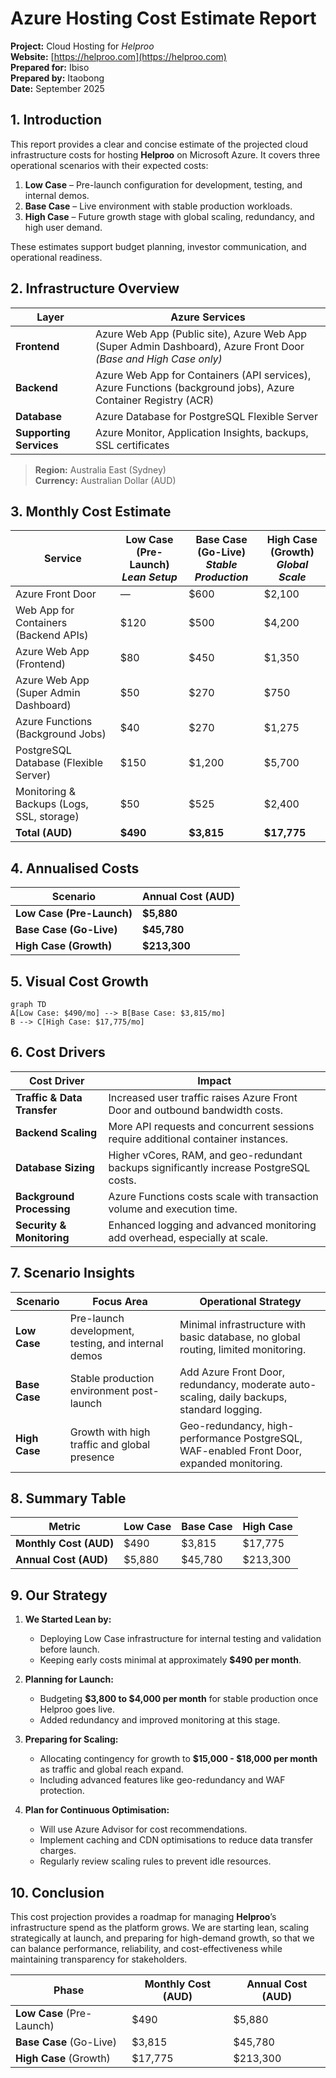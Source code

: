 # Azure Hosting Cost Estimate Report

**Project:** Cloud Hosting for *Helproo*  
**Website:** [https://helproo.com](https://helproo.com)  
**Prepared for:** Ibiso  
**Prepared by:** Itaobong  
**Date:** September 2025 

## 1. Introduction

This report provides a clear and concise estimate of the projected cloud infrastructure costs for hosting **Helproo** on Microsoft Azure. It covers three operational scenarios with their expected costs:

1. **Low Case** – Pre-launch configuration for development, testing, and internal demos.  
2. **Base Case** – Live environment with stable production workloads.  
3. **High Case** – Future growth stage with global scaling, redundancy, and high user demand.

These estimates support budget planning, investor communication, and operational readiness.

## 2. Infrastructure Overview

| **Layer**      | **Azure Services** |
|----------------|--------------------|
| **Frontend**   | Azure Web App (Public site), Azure Web App (Super Admin Dashboard), Azure Front Door *(Base and High Case only)* |
| **Backend**    | Azure Web App for Containers (API services), Azure Functions (background jobs), Azure Container Registry (ACR) |
| **Database**   | Azure Database for PostgreSQL Flexible Server |
| **Supporting Services** | Azure Monitor, Application Insights, backups, SSL certificates |

> **Region:** Australia East (Sydney)  
> **Currency:** Australian Dollar (AUD)


## 3. Monthly Cost Estimate

| **Service**                  | **Low Case (Pre-Launch)** <br>*Lean Setup* | **Base Case (Go-Live)** <br>*Stable Production* | **High Case (Growth)** <br>*Global Scale* |
|------------------------------|--------------------------------------------|-----------------------------------------------|------------------------------------------|
| Azure Front Door             | —                                          | $600                                         | $2,100 |
| Web App for Containers (Backend APIs) | $120                                    | $500                                         | $4,200 |
| Azure Web App (Frontend)     | $80                                       | $450                                         | $1,350 |
| Azure Web App (Super Admin Dashboard) | $50                                       | $270                                         | $750 |
| Azure Functions (Background Jobs) | $40                                       | $270                                         | $1,275 |
| PostgreSQL Database (Flexible Server) | $150                                    | $1,200                                       | $5,700 |
| Monitoring & Backups (Logs, SSL, storage) | $50                                 | $525                                         | $2,400 |
| **Total (AUD)**              | **$490**                                   | **$3,815**                                   | **$17,775** |


## 4. Annualised Costs

| **Scenario**      | **Annual Cost (AUD)** |
|-------------------|------------------------|
| **Low Case (Pre-Launch)** | **$5,880** |
| **Base Case (Go-Live)**   | **$45,780** |
| **High Case (Growth)**    | **$213,300** |


## 5. Visual Cost Growth

```mermaid
graph TD
A[Low Case: $490/mo] --> B[Base Case: $3,815/mo]
B --> C[High Case: $17,775/mo]
````

## 6. Cost Drivers

| **Cost Driver**             | **Impact**                                                                             |
| --------------------------- | -------------------------------------------------------------------------------------- |
| **Traffic & Data Transfer** | Increased user traffic raises Azure Front Door and outbound bandwidth costs.           |
| **Backend Scaling**         | More API requests and concurrent sessions require additional container instances.      |
| **Database Sizing**         | Higher vCores, RAM, and geo-redundant backups significantly increase PostgreSQL costs. |
| **Background Processing**   | Azure Functions costs scale with transaction volume and execution time.                |
| **Security & Monitoring**   | Enhanced logging and advanced monitoring add overhead, especially at scale.            |


## 7. Scenario Insights

| **Scenario**  | **Focus Area**                                      | **Operational Strategy**                                                                  |
| ------------- | --------------------------------------------------- | ----------------------------------------------------------------------------------------- |
| **Low Case**  | Pre-launch development, testing, and internal demos | Minimal infrastructure with basic database, no global routing, limited monitoring.        |
| **Base Case** | Stable production environment post-launch           | Add Azure Front Door, redundancy, moderate auto-scaling, daily backups, standard logging. |
| **High Case** | Growth with high traffic and global presence        | Geo-redundancy, high-performance PostgreSQL, WAF-enabled Front Door, expanded monitoring. |


## 8. Summary Table

| **Metric**             | **Low Case** | **Base Case** | **High Case** |
| ---------------------- | ------------ | ------------- | ------------- |
| **Monthly Cost (AUD)** | \$490        | \$3,815       | \$17,775      |
| **Annual Cost (AUD)**  | \$5,880      | \$45,780      | \$213,300     |


## 9. Our Strategy 

1. **We Started Lean by:**

   * Deploying Low Case infrastructure for internal testing and validation before launch.
   * Keeping early costs minimal at approximately **\$490 per month**.

2. **Planning for Launch:**

   * Budgeting **\$3,800 to \$4,000 per month** for stable production once Helproo goes live.
   * Added redundancy and improved monitoring at this stage.

3. **Preparing for Scaling:**

   * Allocating contingency for growth to **\$15,000 - \$18,000 per month** as traffic and global reach expand.
   * Including advanced features like geo-redundancy and WAF protection.

4. **Plan for Continuous Optimisation:**

   * Will use Azure Advisor for cost recommendations.
   * Implement caching and CDN optimisations to reduce data transfer charges.
   * Regularly review scaling rules to prevent idle resources.


## 10. Conclusion

This cost projection provides a roadmap for managing **Helproo**’s infrastructure spend as the platform grows. We are starting lean, scaling strategically at launch, and preparing for high-demand growth, so that we can balance performance, reliability, and cost-effectiveness while maintaining transparency for stakeholders.

| **Phase**                 | **Monthly Cost (AUD)** | **Annual Cost (AUD)** |
| ------------------------- | ---------------------- | --------------------- |
| **Low Case** (Pre-Launch) | \$490                  | \$5,880               |
| **Base Case** (Go-Live)   | \$3,815                | \$45,780              |
| **High Case** (Growth)    | \$17,775               | \$213,300             |
